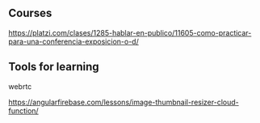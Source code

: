 ## Courses

https://platzi.com/clases/1285-hablar-en-publico/11605-como-practicar-para-una-conferencia-exposicion-o-d/

## Tools for learning

webrtc

https://angularfirebase.com/lessons/image-thumbnail-resizer-cloud-function/
